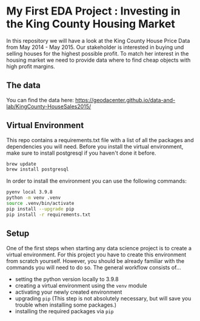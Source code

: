 # My First EDA Project : Investing in the King County Housing Market

In this repository we will have a look at the King County House Price Data from May 2014 - May 2015.
Our stakeholder is interested in buying und selling houses for the highest possible profit.
To match her interest in the housing market we need to provide data where to find cheap objects with high profit margins.

## The data
You can find the data here:
https://geodacenter.github.io/data-and-lab/KingCounty-HouseSales2015/

## Virtual Environment

This repo contains a requirements.txt file with a list of all the packages and dependencies you will need. Before you install the virtual environment, make sure to install postgresql if you haven't done it before.

```Bash
brew update
brew install postgresql
```

In order to install the environment you can use the following commands:

```Bash
pyenv local 3.9.8
python -m venv .venv
source .venv/bin/activate
pip install --upgrade pip
pip install -r requirements.txt
```

## Setup

One of the first steps when starting any data science project is to create a virtual environment. For this project you have to create this environment from scratch yourself. However, you should be already familiar with the commands you will need to do so. The general workflow consists of... 

* setting the python version locally to 3.9.8
* creating a virtual environment using the `venv` module
* activating your newly created environment 
* upgrading `pip` (This step is not absolutely necessary, but will save you trouble when installing some packages.)
* installing the required packages via `pip`

